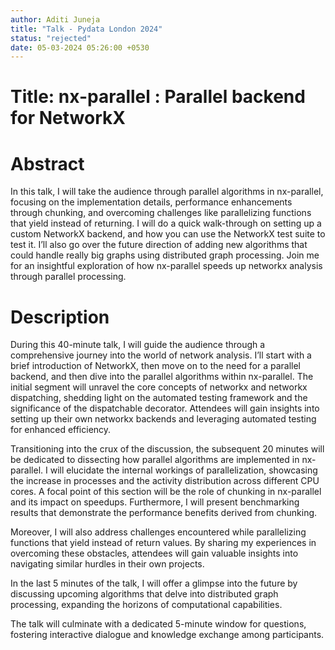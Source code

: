 ```yaml
---
author: Aditi Juneja
title: "Talk - Pydata London 2024"
status: "rejected"
date: 05-03-2024 05:26:00 +0530
---
```


# Title: nx-parallel : Parallel backend for NetworkX

# Abstract

In this talk, I will take the audience through parallel algorithms in nx-parallel, focusing on the implementation details, performance enhancements through chunking, and overcoming challenges like parallelizing functions that yield instead of returning. I will do a quick walk-through on setting up a custom NetworkX backend, and how you can use the NetworkX test suite to test it. I’ll also go over the future direction of adding new algorithms that could handle really big graphs using distributed graph processing. Join me for an insightful exploration of how nx-parallel speeds up networkx analysis through parallel processing.

# Description

During this 40-minute talk, I will guide the audience through a comprehensive journey into the world of network analysis. I’ll start with a brief introduction of NetworkX, then move on to the need for a parallel backend, and then dive into the parallel algorithms within nx-parallel. The initial segment will unravel the core concepts of networkx and networkx dispatching, shedding light on the automated testing framework and the significance of the dispatchable decorator. Attendees will gain insights into setting up their own networkx backends and leveraging automated testing for enhanced efficiency.

Transitioning into the crux of the discussion, the subsequent 20 minutes will be dedicated to dissecting how parallel algorithms are implemented in nx-parallel. I will elucidate the internal workings of parallelization, showcasing the increase in processes and the activity distribution across different CPU cores. A focal point of this section will be the role of chunking in nx-parallel and its impact on speedups. Furthermore, I will present benchmarking results that demonstrate the performance benefits derived from chunking.

Moreover, I will also address challenges encountered while parallelizing functions that yield instead of return values. By sharing my experiences in overcoming these obstacles, attendees will gain valuable insights into navigating similar hurdles in their own projects.

In the last 5 minutes of the talk, I will offer a glimpse into the future by discussing upcoming algorithms that delve into distributed graph processing, expanding the horizons of computational capabilities.

The talk will culminate with a dedicated 5-minute window for questions, fostering interactive dialogue and knowledge exchange among participants.

